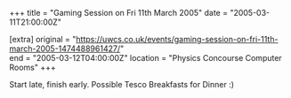+++
title = "Gaming Session on Fri 11th March 2005"
date = "2005-03-11T21:00:00Z"

[extra]
original = "https://uwcs.co.uk/events/gaming-session-on-fri-11th-march-2005-1474488961427/"    
end = "2005-03-12T04:00:00Z"
location = "Physics Concourse Computer Rooms"
+++

Start late, finish early. Possible Tesco Breakfasts for Dinner :)

